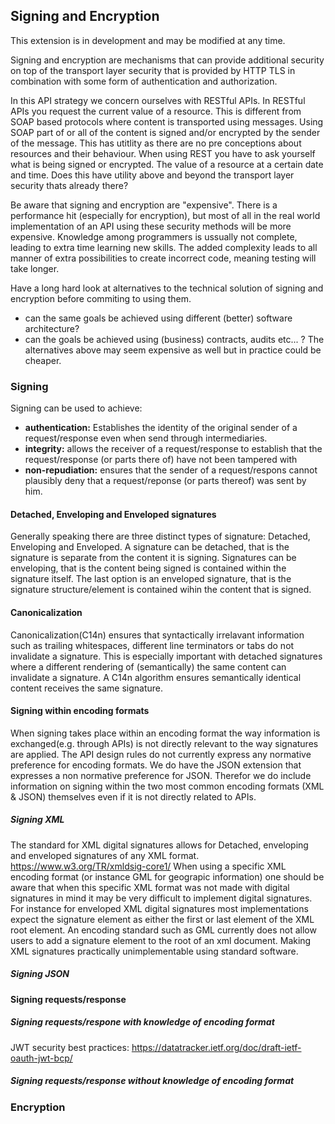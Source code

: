 ## Signing and Encryption

<p class='warning'>This extension is in development and may be modified at any time.</p>

Signing and encryption are mechanisms that can provide additional security on top of the transport layer security that is provided by HTTP TLS in combination with some form of authentication and authorization.

In this API strategy we concern ourselves with RESTful APIs. In RESTful APIs you request the current value of a resource. This is different from SOAP based protocols where content is transported using messages. Using SOAP part of or all of the content is signed and/or encrypted by the sender of the message. This has utitlity as there are no pre conceptions about resources and their behaviour. When using REST you have to ask yourself what is being signed or encrypted. The value of a resource at a certain date and time. Does this have utility above and beyond the transport layer security thats already there?

Be aware that signing and encryption are "expensive". There is a performance hit (especially for encryption), but most of all in the real world implementation of an API using these security methods will be more expensive. Knowledge among programmers is ussually not complete, leading to extra time learning new skills. The added complexity leads to all manner of extra possibilities to create incorrect code, meaning testing will take longer.

Have a long hard look at alternatives to the technical solution of signing and encryption before commiting to using them.
* can the same goals be achieved using different (better) software architecture?
* can the goals be achieved using (business) contracts, audits etc... ?
The alternatives above may seem expensive as well but in practice could be cheaper.
 
 
### Signing
Signing can be used to achieve:
* **authentication:** Establishes the identity of the original sender of a request/response even when send through intermediaries.
* **integrity:** allows the receiver of a request/response to establish that the request/response (or parts there of) have not been tampered with 
* **non-repudiation:** ensures that the sender of a request/respons cannot plausibly deny that a request/reponse (or parts thereof) was sent by him. 

#### Detached, Enveloping and Enveloped signatures
Generally speaking there are three distinct types of signature: Detached, Enveloping and Enveloped.
A signature can be detached, that is the signature is separate from the content it is signing. 
Signatures can be enveloping, that is the content being signed is contained within the signature itself. The last option is an enveloped signature, that is the signature structure/element is contained wihin the content that is signed.

#### Canonicalization
Canonicalization(C14n) ensures that syntactically irrelavant information such as trailing whitespaces, different line terminators or tabs do not invalidate a signature. This is especially important with detached signatures where a different rendering of (semantically) the same content can invalidate a signature. A C14n algorithm ensures semantically identical content receives the same signature.

#### Signing within encoding formats
When signing takes place within an encoding format the way information is exchanged(e.g. through APIs) is not directly relevant to the way signatures are applied. The API design rules do not currently express any normative preference for encoding formats. We do have the JSON extension that expresses a non normative preference for JSON. Therefor we do include information on signing within the two most common encoding formats (XML & JSON) themselves even if it is not directly related to APIs. 
##### Signing XML
The standard for XML digital signatures allows for Detached, enveloping and enveloped signatures of any XML format. https://www.w3.org/TR/xmldsig-core1/
When using a specific XML encoding format (or instance GML for geograpic information) one should be aware that when this specific XML format was not made with digital signatures in mind it may be very difficult to implement digital signatures.
For instance for enveloped XML digital signatures most implementations expect the signature element as either the first or last element of the XML root element. An encoding standard such as GML currently does not allow users to add a signature element to the root of an xml document. Making XML signatures practically unimplementable using standard software.

##### Signing JSON


#### Signing requests/response

##### Signing requests/respone with knowledge of encoding format
JWT security best practices:
https://datatracker.ietf.org/doc/draft-ietf-oauth-jwt-bcp/


##### Signing requests/response without knowledge of encoding format

### Encryption